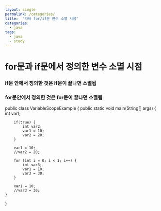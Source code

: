 ```yaml
---
layout: single
permalink: /categories/
title:  "자바 for/if문 변수 소멸 시점"
categories:
  - java
tags:
  - java
  - study
---
```


# for문과 if문에서 정의한 변수 소멸 시점

### if문 안에서 정의한 것은 if문이 끝나면 소멸됨
### for문안에서 정의한 것은 for문이 끝나면 소멸됨

public class VariableScopeExample {
	public static void main(String[] args) {
		int var1;
		
		if(true) {
			int var2;
			var1 = 10;
			var2 = 20;
		}
		
		var1 = 10;
		//var2 = 20; 
		
		for (int i = 0; i < 1; i++) {
			int var3;
			var1 = 10;
			var3 = 30;
		}

		var1 = 10;
		//var3 = 30;
	}
}
